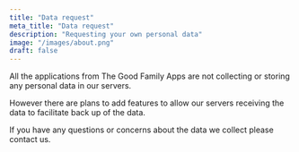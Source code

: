 ```yaml
---
title: "Data request"
meta_title: "Data request"
description: "Requesting your own personal data"
image: "/images/about.png"
draft: false
---
```


All the applications from The Good Family Apps are not collecting or storing any personal data in our servers.

However there are plans to add features to allow our servers receiving the data to facilitate back up of the data.

If you have any questions or concerns about the data we collect please contact us.